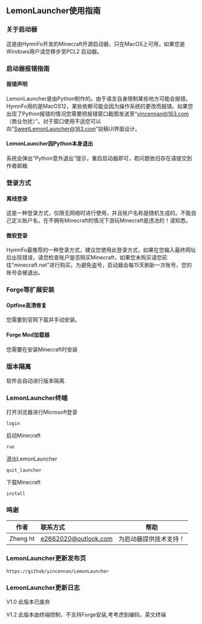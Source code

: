 

## LemonLauncher使用指南

### 关于启动器

这是由HymnFo开发的Minecraft开源启动器，只在MacOS上可用，如果您是Windows用户请您移步至PCL2 启动器。

### 启动器报错指南

#### 报错声明

LemonLauncher是由Python制作的。由于语言自身限制某些地方可能会报错。HymnFo用的是MacOS12，某些依赖可能会因为操作系统的更改而报错。如果您出现了Python报错的情况您需要把报错窗口截图发送至“yincennan@163.com（商业勿扰）”。对于窗口使用不适您可以向“SweetLemonLauncher@163.com”投稿UI界面设计。

#### LemonLauncher因Python本身退出

系统会弹出“Python意外退出”提示，重启启动器即可，若问题依旧存在请提交到作者邮箱

### 登录方式

#### 离线登录

这是一种登录方式，仅限无网络时进行使用，并且账户名称是随机生成的。不能自己定义账户名，在不拥有Minecraft的情况下游玩Minecraft是违法的！请知悉。

#### 微软登录

HymnFo最推荐的一种登录方式，建议您使用此登录方式，如果在您输入最终网址后出现错误，请您检查账户是否购买Minecraft，如果您未购买请您前往“minecraft.net"进行购买。为避免盗号，启动器会每15天刷新一次账号，您的账号会被退出。

### Forge等扩展安装

#### Optfine高清修复

您需要到官网下载并手动安装。

#### Forge Mod加载器

您需要在安装Minecraft时安装

### 版本隔离

软件会自动进行版本隔离.

### LemonLauncher终端

打开浏览器进行Microsoft登录

```
login
```

启动Minecraft

```
run
```

退出LemonLauncher

```
quit_launcher
```

下载Minecraft

```
install
```



### 鸣谢

| 作者     | 联系方式             | 帮助                   |
| -------- | :------------------- | ---------------------- |
| Zheng ht | e2662020@outlook.com | 为启动器提供技术支持！ |


### LemonLauncher更新发布页

```
https://github/yincennan/LemonLauncher
```

### LemonLauncher更新日志

V1.0   此版本已废弃

V1.2   此版本由终端控制，不支持Forge安装,考考虑到编码，英文终端
